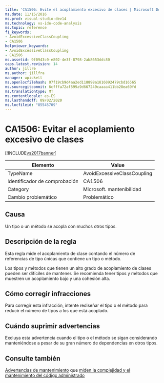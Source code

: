 ```yaml
---
title: 'CA1506: Evite el acoplamiento excesivo de clases | Microsoft Docs'
ms.date: 11/15/2016
ms.prod: visual-studio-dev14
ms.technology: vs-ide-code-analysis
ms.topic: reference
f1_keywords:
- AvoidExcessiveClassCoupling
- CA1506
helpviewer_keywords:
- AvoidExcessiveClassCoupling
- CA1506
ms.assetid: 9f0943c0-e802-4e3f-8798-2ab8653ddc80
caps.latest.revision: 14
author: jillre
ms.author: jillfra
manager: wpickett
ms.openlocfilehash: 07f19cb9d4aa2ed118898a1816092479cbd16565
ms.sourcegitcommit: 6cfffa72af599a9d667249caaaa411bb28ea69fd
ms.translationtype: MT
ms.contentlocale: es-ES
ms.lasthandoff: 09/02/2020
ms.locfileid: "85545709"
---
```

# <a name="ca1506-avoid-excessive-class-coupling"></a>CA1506: Evitar el acoplamiento excesivo de clases
[!INCLUDE[vs2017banner](../includes/vs2017banner.md)]

|Elemento|Value|
|-|-|
|TypeName|AvoidExcessiveClassCoupling|
|Identificador de comprobación|CA1506|
|Category|Microsoft. mantenibilidad|
|Cambio problemático|Problemático|

## <a name="cause"></a>Causa
 Un tipo o un método se acopla con muchos otros tipos.

## <a name="rule-description"></a>Descripción de la regla
 Esta regla mide el acoplamiento de clase contando el número de referencias de tipo únicas que contiene un tipo o método.

 Los tipos y métodos que tienen un alto grado de acoplamiento de clases pueden ser difíciles de mantener. Se recomienda tener tipos y métodos que muestren un acoplamiento bajo y una cohesión alta.

## <a name="how-to-fix-violations"></a>Cómo corregir infracciones
 Para corregir esta infracción, intente rediseñar el tipo o el método para reducir el número de tipos a los que está acoplado.

## <a name="when-to-suppress-warnings"></a>Cuándo suprimir advertencias
 Excluya esta advertencia cuando el tipo o el método se sigan considerando manteniéndose a pesar de su gran número de dependencias en otros tipos.

## <a name="see-also"></a>Consulte también
 [Advertencias de mantenimiento](../code-quality/maintainability-warnings.md) que [miden la complejidad y el mantenimiento del código administrado](../code-quality/measuring-complexity-and-maintainability-of-managed-code.md)

